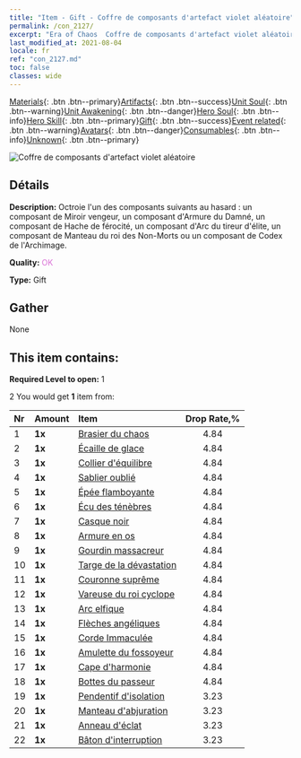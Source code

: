 ```yaml
---
title: "Item - Gift - Coffre de composants d'artefact violet aléatoire"
permalink: /con_2127/
excerpt: "Era of Chaos  Coffre de composants d'artefact violet aléatoire"
last_modified_at: 2021-08-04
locale: fr
ref: "con_2127.md"
toc: false
classes: wide
---
```

 [Materials](/ItemsFR/){: .btn .btn--primary}[Artifacts](/ItemsFR/Artifacts/){: .btn .btn--success}[Unit Soul](/ItemsFR/UnitSoul/){: .btn .btn--warning}[Unit Awakening](/ItemsFR/UnitAwakening/){: .btn .btn--danger}[Hero Soul](/ItemsFR/HeroSoul/){: .btn .btn--info}[Hero Skill](/ItemsFR/HeroSkill/){: .btn .btn--primary}[Gift](/ItemsFR/Gift/){: .btn .btn--success}[Event related](/ItemsFR/Events/){: .btn .btn--warning}[Avatars](/ItemsFR/Avatars/){: .btn .btn--danger}[Consumables](/ItemsFR/Consumables/){: .btn .btn--info}[Unknown](/ItemsFR/Unknown/){: .btn .btn--primary}

 ![Coffre de composants d'artefact violet aléatoire](/images/t/i_907046.png)

## Détails
 **Description:** Octroie l'un des composants suivants au hasard : un composant de Miroir vengeur, un composant d'Armure du Damné, un composant de Hache de férocité, un composant d'Arc du tireur d'élite, un composant de Manteau du roi des Non-Morts ou un composant de Codex de l'Archimage.

 **Quality:** <span style="color: #DA70D6">OK</span>

 **Type:** Gift

## Gather

  None

## This item contains:

 **Required Level to open:** 1

 2 You would get **1** item  from:

  | Nr | Amount |     Item    | Drop Rate,% |
  |:---|:-------|:------------|:---------:|
  | 1 |  **1x** | [Brasier du chaos](/ItemsFR/art_140/) | 4.84 | 
  | 2 |  **1x** | [Écaille de glace](/ItemsFR/art_141/) | 4.84 | 
  | 3 |  **1x** | [Collier d'équilibre](/ItemsFR/art_142/) | 4.84 | 
  | 4 |  **1x** | [Sablier oublié](/ItemsFR/art_143/) | 4.84 | 
  | 5 |  **1x** | [Épée flamboyante](/ItemsFR/art_121/) | 4.84 | 
  | 6 |  **1x** | [Écu des ténèbres](/ItemsFR/art_122/) | 4.84 | 
  | 7 |  **1x** | [Casque noir](/ItemsFR/art_123/) | 4.84 | 
  | 8 |  **1x** | [Armure en os](/ItemsFR/art_124/) | 4.84 | 
  | 9 |  **1x** | [Gourdin massacreur](/ItemsFR/art_125/) | 4.84 | 
  | 10 |  **1x** | [Targe de la dévastation](/ItemsFR/art_126/) | 4.84 | 
  | 11 |  **1x** | [Couronne suprême](/ItemsFR/art_127/) | 4.84 | 
  | 12 |  **1x** | [Vareuse du roi cyclope](/ItemsFR/art_128/) | 4.84 | 
  | 13 |  **1x** | [Arc elfique](/ItemsFR/art_103/) | 4.84 | 
  | 14 |  **1x** | [Flèches angéliques](/ItemsFR/art_104/) | 4.84 | 
  | 15 |  **1x** | [Corde Immaculée](/ItemsFR/art_105/) | 4.84 | 
  | 16 |  **1x** | [Amulette du fossoyeur](/ItemsFR/art_129/) | 4.84 | 
  | 17 |  **1x** | [Cape d'harmonie](/ItemsFR/art_130/) | 4.84 | 
  | 18 |  **1x** | [Bottes du passeur](/ItemsFR/art_131/) | 4.84 | 
  | 19 |  **1x** | [Pendentif d'isolation](/ItemsFR/art_136/) | 3.23 | 
  | 20 |  **1x** | [Manteau d'abjuration](/ItemsFR/art_137/) | 3.23 | 
  | 21 |  **1x** | [Anneau d'éclat](/ItemsFR/art_138/) | 3.23 | 
  | 22 |  **1x** | [Bâton d'interruption](/ItemsFR/art_139/) | 3.23 | 
